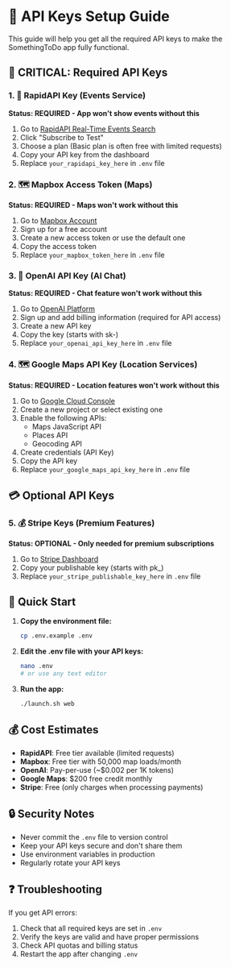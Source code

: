 # 🔑 API Keys Setup Guide

This guide will help you get all the required API keys to make the SomethingToDo app fully functional.

## 🚨 CRITICAL: Required API Keys

### 1. 🚀 RapidAPI Key (Events Service)
**Status: REQUIRED - App won't show events without this**

1. Go to [RapidAPI Real-Time Events Search](https://rapidapi.com/real-time-events-search/api/real-time-events-search)
2. Click "Subscribe to Test" 
3. Choose a plan (Basic plan is often free with limited requests)
4. Copy your API key from the dashboard
5. Replace `your_rapidapi_key_here` in `.env` file

### 2. 🗺️ Mapbox Access Token (Maps)
**Status: REQUIRED - Maps won't work without this**

1. Go to [Mapbox Account](https://account.mapbox.com/access-tokens/)
2. Sign up for a free account
3. Create a new access token or use the default one
4. Copy the access token
5. Replace `your_mapbox_token_here` in `.env` file

### 3. 🤖 OpenAI API Key (AI Chat)
**Status: REQUIRED - Chat feature won't work without this**

1. Go to [OpenAI Platform](https://platform.openai.com/api-keys)
2. Sign up and add billing information (required for API access)
3. Create a new API key
4. Copy the key (starts with sk-)
5. Replace `your_openai_api_key_here` in `.env` file

### 4. 🗺️ Google Maps API Key (Location Services)
**Status: REQUIRED - Location features won't work without this**

1. Go to [Google Cloud Console](https://console.cloud.google.com/apis/credentials)
2. Create a new project or select existing one
3. Enable the following APIs:
   - Maps JavaScript API
   - Places API
   - Geocoding API
4. Create credentials (API Key)
5. Copy the API key
6. Replace `your_google_maps_api_key_here` in `.env` file

## 💳 Optional API Keys

### 5. 💰 Stripe Keys (Premium Features)
**Status: OPTIONAL - Only needed for premium subscriptions**

1. Go to [Stripe Dashboard](https://dashboard.stripe.com/apikeys)
2. Copy your publishable key (starts with pk_)
3. Replace `your_stripe_publishable_key_here` in `.env` file

## 🚀 Quick Start

1. **Copy the environment file:**
   ```bash
   cp .env.example .env
   ```

2. **Edit the .env file with your API keys:**
   ```bash
   nano .env
   # or use any text editor
   ```

3. **Run the app:**
   ```bash
   ./launch.sh web
   ```

## 💰 Cost Estimates

- **RapidAPI**: Free tier available (limited requests)
- **Mapbox**: Free tier with 50,000 map loads/month
- **OpenAI**: Pay-per-use (~$0.002 per 1K tokens)
- **Google Maps**: $200 free credit monthly
- **Stripe**: Free (only charges when processing payments)

## 🔒 Security Notes

- Never commit the `.env` file to version control
- Keep your API keys secure and don't share them
- Use environment variables in production
- Regularly rotate your API keys

## ❓ Troubleshooting

If you get API errors:
1. Check that all required keys are set in `.env`
2. Verify the keys are valid and have proper permissions
3. Check API quotas and billing status
4. Restart the app after changing `.env`
